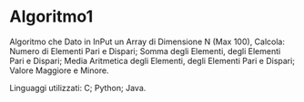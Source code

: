 # Algoritmo1

Algoritmo che Dato in InPut un Array di Dimensione N (Max 100), Calcola: Numero di Elementi Pari e Dispari;  Somma degli Elementi, degli Elementi Pari e Dispari; 
Media Aritmetica degli Elementi, degli Elementi Pari e Dispari;  Valore Maggiore e Minore.

Linguaggi utilizzati: C; Python; Java.

